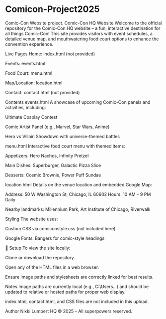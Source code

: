 # Comicon-Project2025
Comic-Con Website project. 
Comic-Con HQ Website
Welcome to the official repository for the Comic-Con HQ website – a fun, interactive destination for all things Comic-Con! This site provides visitors with event schedules, a detailed venue map, and mouthwatering food court options to enhance the convention experience.

 Live Pages
Home: index.html (not provided)

Events: events.html

Food Court: menu.html

Map/Location: location.html

Contact: contact.html (not provided)

 Contents
events.html
A showcase of upcoming Comic-Con panels and activities, including:

Ultimate Cosplay Contest

Comic Artist Panel (e.g., Marvel, Star Wars, Anime)

Hero vs Villain Showdown with universe-themed battles

menu.html
Interactive food court menu with themed items:

Appetizers: Hero Nachos, Infinity Pretzel

Main Dishes: Superburger, Galactic Pizza Slice

Desserts: Cosmic Brownie, Power Puff Sundae

location.html
Details on the venue location and embedded Google Map:

 Address: 50 W Washington St, Chicago, IL 60602
 Hours: 10 AM – 9 PM Daily

 Nearby landmarks: Millennium Park, Art Institute of Chicago, Riverwalk

 Styling
The website uses:

Custom CSS via comiconstyle.css (not included here)

Google Fonts: Bangers for comic-style headings

🔧 Setup
To view the site locally:

Clone or download the repository.

Open any of the HTML files in a web browser.

Ensure image paths and stylesheets are correctly linked for best results.

 Notes
Image paths are currently local (e.g., C:\Users\...) and should be updated to relative or hosted paths for proper web display.

index.html, contact.html, and CSS files are not included in this upload.

 Author
Nikki Lumbert HQ
© 2025 – All superpowers reserved.
